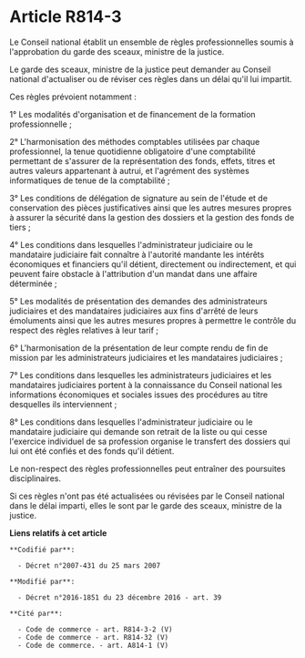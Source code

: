 # Article R814-3

Le Conseil national établit un ensemble de règles professionnelles soumis à l'approbation du garde des sceaux, ministre de la
justice.

Le garde des sceaux, ministre de la justice peut demander au Conseil national d'actualiser ou de réviser ces règles dans un
délai qu'il lui impartit.

Ces règles prévoient notamment :

1° Les modalités d'organisation et de financement de la formation professionnelle ;

2° L'harmonisation des méthodes comptables utilisées par chaque professionnel, la tenue quotidienne obligatoire d'une
comptabilité permettant de s'assurer de la représentation des fonds, effets, titres et autres valeurs appartenant à autrui,
et l'agrément des systèmes informatiques de tenue de la comptabilité ;

3° Les conditions de délégation de signature au sein de l'étude et de conservation des pièces justificatives ainsi que les
autres mesures propres à assurer la sécurité dans la gestion des dossiers et la gestion des fonds de tiers ;

4° Les conditions dans lesquelles l'administrateur judiciaire ou le mandataire judiciaire fait connaître à l'autorité
mandante les intérêts économiques et financiers qu'il détient, directement ou indirectement, et qui peuvent faire obstacle à
l'attribution d'un mandat dans une affaire déterminée ;

5° Les modalités de présentation des demandes des administrateurs judiciaires et des mandataires judiciaires aux fins
d'arrêté de leurs émoluments ainsi que les autres mesures propres à permettre le contrôle du respect des règles relatives à
leur tarif ;

6° L'harmonisation de la présentation de leur compte rendu de fin de mission par les administrateurs judiciaires et les
mandataires judiciaires ;

7° Les conditions dans lesquelles les administrateurs judiciaires et les mandataires judiciaires portent à la connaissance du
Conseil national les informations économiques et sociales issues des procédures au titre desquelles ils interviennent ;

8° Les conditions dans lesquelles l'administrateur judiciaire ou le mandataire judiciaire qui demande son retrait de la liste
ou qui cesse l'exercice individuel de sa profession organise le transfert des dossiers qui lui ont été confiés et des fonds
qu'il détient.

Le non-respect des règles professionnelles peut entraîner des poursuites disciplinaires.

Si ces règles n'ont pas été actualisées ou révisées par le Conseil national dans le délai imparti, elles le sont par le garde
des sceaux, ministre de la justice.

**Liens relatifs à cet article**

	**Codifié par**:

	  - Décret n°2007-431 du 25 mars 2007

	**Modifié par**:

	  - Décret n°2016-1851 du 23 décembre 2016 - art. 39

	**Cité par**:

	  - Code de commerce - art. R814-3-2 (V)
	  - Code de commerce - art. R814-32 (V)
	  - Code de commerce. - art. A814-1 (V)
